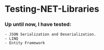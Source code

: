 # Testing-NET-Libraries

### Up until now, I have tested:
    - JSON Serialization and Deserialization.
    - LINQ
    - Entity Framework
